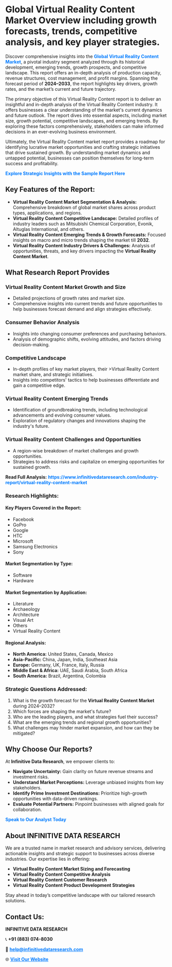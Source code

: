 <h1>Global Virtual Reality Content Market Overview including growth forecasts, trends, competitive analysis, and key player strategies.</h1>
<p>
Discover comprehensive insights into the 
<a href="https://www.infinitivedataresearch.com/industry-report/virtual-reality-content-market" rel="dofollow" style="color: #007BFF; text-decoration: none;"><strong>Global Virtual Reality Content Market</strong></a>, a pivotal industry segment analyzed through its historical development, emerging trends, growth prospects, and competitive landscape. This report offers an in-depth analysis of production capacity, revenue structures, cost management, and profit margins. Spanning the forecast period of <strong>2024–2033</strong>, the report highlights key drivers, growth rates, and the market’s current and future trajectory.
</p>
<p>
The primary objective of this Virtual Reality Content report is to deliver an insightful and in-depth analysis of the Virtual Reality Content industry. It offers businesses a clear understanding of the market's current dynamics and future outlook. The report dives into essential aspects, including market size, growth potential, competitive landscapes, and emerging trends. By exploring these factors comprehensively, stakeholders can make informed decisions in an ever-evolving business environment.
</p>
<p>
Ultimately, the Virtual Reality Content market report provides a roadmap for identifying lucrative market opportunities and crafting strategic initiatives that drive sustained growth. By understanding market dynamics and untapped potential, businesses can position themselves for long-term success and profitability.
</p>
<p>
<a href="https://www.infinitivedataresearch.com/request-sample/reportId=102203" style="color: #007BFF; text-decoration: none;"><strong>Explore Strategic Insights with the Sample Report Here</strong></a>
</p>

<h2>Key Features of the Report:</h2>
<ul>
<li><strong>Virtual Reality Content Market Segmentation & Analysis:</strong> Comprehensive breakdown of global market shares across product types, applications, and regions.</li>
<li><strong>Virtual Reality Content Competitive Landscape:</strong> Detailed profiles of industry leaders such as Mitsubishi Chemical Corporation, Evonik, Altuglas International, and others.</li>
<li><strong>Virtual Reality Content Emerging Trends & Growth Forecasts:</strong> Focused insights on macro and micro trends shaping the market till <strong>2032</strong>.</li>
<li><strong>Virtual Reality Content Industry Drivers & Challenges:</strong> Analysis of opportunities, threats, and key drivers impacting the <strong>Virtual Reality Content Market</strong>.</li>
</ul>

<h2>What Research Report Provides</h2>
<h3>Virtual Reality Content Market Growth and Size</h3>
<ul>
<li>Detailed projections of growth rates and market size.</li>
<li>Comprehensive insights into current trends and future opportunities to help businesses forecast demand and align strategies effectively.</li>
</ul>

<h3>Consumer Behavior Analysis</h3>
<ul>
<li>Insights into changing consumer preferences and purchasing behaviors.</li>
<li>Analysis of demographic shifts, evolving attitudes, and factors driving decision-making.</li>
</ul>

<h3>Competitive Landscape</h3>
<ul>
<li>In-depth profiles of key market players, their >Virtual Reality Content market share, and strategic initiatives.</li>
<li>Insights into competitors' tactics to help businesses differentiate and gain a competitive edge.</li>
</ul>

<h3>Virtual Reality Content Emerging Trends</h3>
<ul>
<li>Identification of groundbreaking trends, including technological advancements and evolving consumer values.</li>
<li>Exploration of regulatory changes and innovations shaping the industry's future.</li>
</ul>

<h3>Virtual Reality Content Challenges and Opportunities</h3>
<ul>
<li>A region-wise breakdown of market challenges and growth opportunities.</li>
<li>Strategies to address risks and capitalize on emerging opportunities for sustained growth.</li>
</ul>
<p><strong>Read Full Analysis:</strong> <a href="https://www.infinitivedataresearch.com/industry-report/virtual-reality-content-market" rel="dofollow" style="color: #007BFF; text-decoration: none;"><strong>https://www.infinitivedataresearch.com/industry-report/virtual-reality-content-market</strong></a></p>
<h3>Research Highlights:</h3>
<h4>Key Players Covered in the Report:</h4>
<ul><li>Facebook</li><li>GoPro</li><li>Google</li><li>HTC</li><li>Microsoft</li><li>Samsung Electronics</li><li>Sony</li></ul>
<h4>Market Segmentation by Type:</h4>
<ul><li>Software</li><li>Hardware</li></ul>
<h4>Market Segmentation by Application:</h4>
<ul><li>Literature</li><li>Archaeology</li><li>Architecture</li><li>Visual Art</li><li>Others</li><li>Virtual Reality Content</li></ul>

<h4>Regional Analysis:</h4>
<ul>
<li><strong>North America:</strong> United States, Canada, Mexico</li>
<li><strong>Asia-Pacific:</strong> China, Japan, India, Southeast Asia</li>
<li><strong>Europe:</strong> Germany, UK, France, Italy, Russia</li>
<li><strong>Middle East & Africa:</strong> UAE, Saudi Arabia, South Africa</li>
<li><strong>South America:</strong> Brazil, Argentina, Colombia</li>
</ul>

<h3>Strategic Questions Addressed:</h3>
<ol>
<li>What is the growth forecast for the <strong>Virtual Reality Content Market</strong> during 2024–2032?</li>
<li>Which forces are shaping the market's future?</li>
<li>Who are the leading players, and what strategies fuel their success?</li>
<li>What are the emerging trends and regional growth opportunities?</li>
<li>What challenges may hinder market expansion, and how can they be mitigated?</li>
</ol>

<h2>Why Choose Our Reports?</h2>
<p>At <strong>Infinitive Data Research</strong>, we empower clients to:</p>
<ul>
<li><strong>Navigate Uncertainty:</strong> Gain clarity on future revenue streams and investment risks.</li>
<li><strong>Understand Market Perceptions:</strong> Leverage unbiased insights from key stakeholders.</li>
<li><strong>Identify Prime Investment Destinations:</strong> Prioritize high-growth opportunities with data-driven rankings.</li>
<li><strong>Evaluate Potential Partners:</strong> Pinpoint businesses with aligned goals for collaboration.</li>
</ul>
<p><a href="https://www.infinitivedataresearch.com/industry-report/virtual-reality-content-market" rel="dofollow" style="color: #007BFF; text-decoration: none;"><strong>Speak to Our Analyst Today</strong></a></p>

<h2>About INFINITIVE DATA RESEARCH</h2>
<p>We are a trusted name in market research and advisory services, delivering actionable insights and strategic support to businesses across diverse industries. Our expertise lies in offering:</p>
<ul>
<li><strong>Virtual Reality Content Market Sizing and Forecasting</strong></li>
<li><strong>Virtual Reality Content Competitive Analysis</strong></li>
<li><strong>Virtual Reality Content Customer Research</strong></li>
<li><strong>Virtual Reality Content Product Development Strategies</strong></li>
</ul>
<p>Stay ahead in today’s competitive landscape with our tailored research solutions.</p>

<h2>Contact Us:</h2>
<p><strong>INFINITIVE DATA RESEARCH</strong></p>
<p>📞 <strong>+91 (883) 074-8030</strong></p>
<p>📧 <strong><a href="mailto:help@infinitivedataresearch.com" style="color: #007BFF;">help@infinitivedataresearch.com</a></strong></p>
<p>🌐 <strong><a href="https://www.infinitivedataresearch.com" rel="dofollow" style="color: #007BFF;">Visit Our Website</a></strong></p>